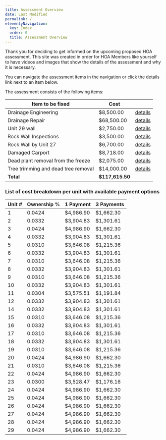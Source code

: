 ```yaml
---
title: Assessment Overview
date: Last Modified
permalink: /
eleventyNavigation:
  key: Index
  order: 0
  title: Assessment Overview
---
```


Thank you for deciding to get informed on the upcoming proposed HOA assessment. This site was created in order for HOA Members like yourself to have videos and images that show the details of the assessment and why it is necessary.

You can navigate the assessment items in the navigation or click the details link next to an item below.

The assessment consists of the following items:

| Item to be fixed                    | Cost            |                                       |
| ----------------------------------- | --------------- | ------------------------------------- |
| Drainage Engineering                | $8,500.00       | [details](/drainage-wall-repair.html) |
| Drainage Repair                     | $68,500.00      | [details](/drainage-wall-repair.html) |
| Unit 29 wall                        | $2,750.00       | [details](/unit-29-wall.html)         |
| Rock Wall Inspections               | $3,500.00       | [details](/pie.html)                  |
| Rock Wall by Unit 27                | $6,700.00       | [details](/unit-27-wall.html)         |
| Damaged Carport                     | $8,718.00       | [details](/carport.html)              |
| Dead plant removal from the freeze  | $2,075.00       | [details](/dead-plants.html)          |
| Tree trimming and dead tree removal | $14,000.00      | [details](/tree-trimming.html)        |
| **Total**                           | **$117,615.50** |                                       |

### List of cost breakdown per unit with available payment options

| Unit # | Ownership % | 1 Payment | 3 Payments |
| ------ | ----------- | --------- | ---------- |
| 1      | 0.0424      | $4,986.90 | $1,662.30  |
| 2      | 0.0332      | $3,904.83 | $1,301.61  |
| 3      | 0.0424      | $4,986.90 | $1,662.30  |
| 4      | 0.0332      | $3,904.83 | $1,301.61  |
| 5      | 0.0310      | $3,646.08 | $1,215.36  |
| 6      | 0.0332      | $3,904.83 | $1,301.61  |
| 7      | 0.0310      | $3,646.08 | $1,215.36  |
| 8      | 0.0332      | $3,904.83 | $1,301.61  |
| 9      | 0.0310      | $3,646.08 | $1,215.36  |
| 10     | 0.0332      | $3,904.83 | $1,301.61  |
| 11     | 0.0304      | $3,575.51 | $1,191.84  |
| 12     | 0.0332      | $3,904.83 | $1,301.61  |
| 14     | 0.0332      | $3,904.83 | $1,301.61  |
| 15     | 0.0310      | $3,646.08 | $1,215.36  |
| 16     | 0.0332      | $3,904.83 | $1,301.61  |
| 17     | 0.0310      | $3,646.08 | $1,215.36  |
| 18     | 0.0332      | $3,904.83 | $1,301.61  |
| 19     | 0.0310      | $3,646.08 | $1,215.36  |
| 20     | 0.0424      | $4,986.90 | $1,662.30  |
| 21     | 0.0310      | $3,646.08 | $1,215.36  |
| 22     | 0.0424      | $4,986.90 | $1,662.30  |
| 23     | 0.0300      | $3,528.47 | $1,176.16  |
| 24     | 0.0424      | $4,986.90 | $1,662.30  |
| 25     | 0.0424      | $4,986.90 | $1,662.30  |
| 26     | 0.0424      | $4,986.90 | $1,662.30  |
| 27     | 0.0424      | $4,986.90 | $1,662.30  |
| 28     | 0.0424      | $4,986.90 | $1,662.30  |
| 29     | 0.0424      | $4,986.90 | $1,662.30  |
